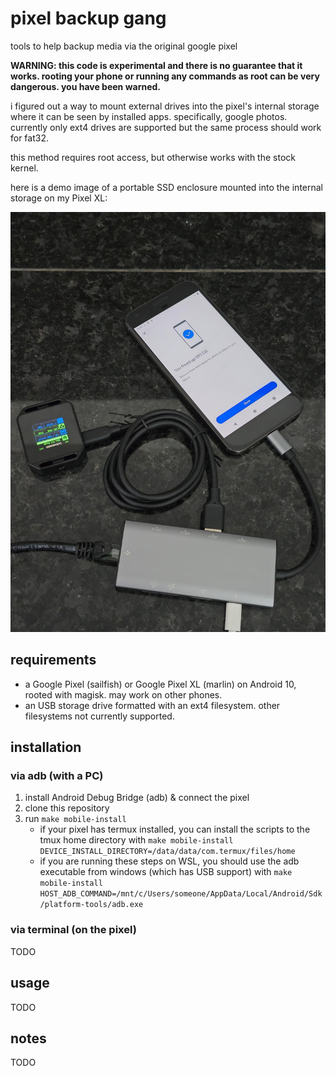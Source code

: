 # pixel backup gang

tools to help backup media via the original google pixel

**WARNING: this code is experimental and there is no guarantee that it works. rooting your phone or running any commands as root can be very dangerous. you have been warned.**

i figured out a way to mount external drives into the pixel's internal storage where it can be seen by installed apps. specifically, google photos. currently only ext4 drives are supported but the same process should work for fat32.

this method requires root access, but otherwise works with the stock kernel.

here is a demo image of a portable SSD enclosure mounted into the internal storage on my Pixel XL:

![image](assets/demo.jpg)

## requirements
* a Google Pixel (sailfish) or Google Pixel XL (marlin) on Android 10, rooted with magisk. may work on other phones.
* an USB storage drive formatted with an ext4 filesystem. other filesystems not currently supported.

## installation

### via adb (with a PC)
1. install Android Debug Bridge (adb) & connect the pixel
1. clone this repository
1. run `make mobile-install`
   * if your pixel has termux installed, you can install the scripts to the tmux home directory with `make mobile-install DEVICE_INSTALL_DIRECTORY=/data/data/com.termux/files/home`
   * if you are running these steps on WSL, you should use the adb executable from windows (which has USB support) with `make mobile-install HOST_ADB_COMMAND=/mnt/c/Users/someone/AppData/Local/Android/Sdk/platform-tools/adb.exe`

### via terminal (on the pixel)
TODO

## usage
TODO

## notes
TODO
